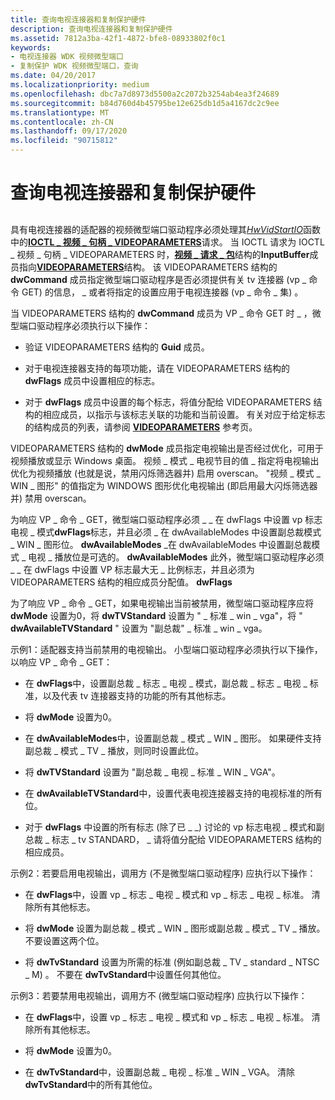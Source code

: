 ```yaml
---
title: 查询电视连接器和复制保护硬件
description: 查询电视连接器和复制保护硬件
ms.assetid: 7812a3ba-42f1-4872-bfe8-08933802f0c1
keywords:
- 电视连接器 WDK 视频微型端口
- 复制保护 WDK 视频微型端口，查询
ms.date: 04/20/2017
ms.localizationpriority: medium
ms.openlocfilehash: dbc7a7d8973d5500a2c2072b3254ab4ea3f24689
ms.sourcegitcommit: b84d760d4b45795be12e625db1d5a4167dc2c9ee
ms.translationtype: MT
ms.contentlocale: zh-CN
ms.lasthandoff: 09/17/2020
ms.locfileid: "90715812"
---
```

# <a name="querying-tv-connector-and-copy-protection-hardware"></a>查询电视连接器和复制保护硬件


## <span id="ddk_querying_tv_connector_and_copy_protection_hardware_gg"></span><span id="DDK_QUERYING_TV_CONNECTOR_AND_COPY_PROTECTION_HARDWARE_GG"></span>


具有电视连接器的适配器的视频微型端口驱动程序必须处理其[*HwVidStartIO*](/windows-hardware/drivers/ddi/video/nc-video-pvideo_hw_start_io)函数中的[**IOCTL \_ 视频 \_ 句柄 \_ VIDEOPARAMETERS**](/windows-hardware/drivers/ddi/ntddvdeo/ni-ntddvdeo-ioctl_video_handle_videoparameters)请求。 当 IOCTL 请求为 IOCTL \_ 视频 \_ 句柄 \_ VIDEOPARAMETERS 时，[**视频 \_ 请求 \_ 包**](/windows-hardware/drivers/ddi/video/ns-video-_video_request_packet)结构的**InputBuffer**成员指向[**VIDEOPARAMETERS**](/windows/win32/api/tvout/ns-tvout-_videoparameters)结构。 该 VIDEOPARAMETERS 结构的 **dwCommand** 成员指定微型端口驱动程序是否必须提供有关 tv 连接器 (vp \_ 命令 GET) 的信息， \_ 或者将指定的设置应用于电视连接器 (vp \_ 命令 \_ 集) 。

当 VIDEOPARAMETERS 结构的 **dwCommand** 成员为 VP \_ 命令 GET 时 \_ ，微型端口驱动程序必须执行以下操作：

-   验证 VIDEOPARAMETERS 结构的 **Guid** 成员。

-   对于电视连接器支持的每项功能，请在 VIDEOPARAMETERS 结构的 **dwFlags** 成员中设置相应的标志。

-   对于 **dwFlags** 成员中设置的每个标志，将值分配给 VIDEOPARAMETERS 结构的相应成员，以指示与该标志关联的功能和当前设置。 有关对应于给定标志的结构成员的列表，请参阅 [**VIDEOPARAMETERS**](/windows/win32/api/tvout/ns-tvout-_videoparameters) 参考页。

VIDEOPARAMETERS 结构的 **dwMode** 成员指定电视输出是否经过优化，可用于视频播放或显示 Windows 桌面。 视频 \_ 模式 \_ 电视节目的值 \_ 指定将电视输出优化为视频播放 (也就是说，禁用闪烁筛选器并) 启用 overscan。 "视频 \_ 模式 \_ WIN \_ 图形" 的值指定为 WINDOWS 图形优化电视输出 (即启用最大闪烁筛选器并) 禁用 overscan。

为响应 VP \_ 命令 \_ GET，微型端口驱动程序必须 \_ \_ 在 dwFlags 中设置 vp 标志电视 \_ 模式**dwFlags**标志，并且必须 \_ 在 dwAvailableModes 中设置副总裁模式 \_ WIN \_ 图形位。 **dwAvailableModes** \_在 dwAvailableModes 中设置副总裁模式 \_ 电视 \_ 播放位是可选的。 **dwAvailableModes** 此外，微型端口驱动程序必须 \_ \_ 在 dwFlags 中设置 VP 标志最大无 \_ 比例标志，并且必须为 VIDEOPARAMETERS 结构的相应成员分配值。 **dwFlags**

为了响应 VP \_ 命令 \_ GET，如果电视输出当前被禁用，微型端口驱动程序应将 **dwMode** 设置为0，将 **dwTVStandard** 设置为 " \_ 标准 \_ win \_ vga"，将 " **dwAvailableTVStandard** " 设置为 "副总裁" \_ 标准 \_ win \_ vga。

示例1：适配器支持当前禁用的电视输出。 小型端口驱动程序必须执行以下操作，以响应 VP \_ 命令 \_ GET：

-   在 **dwFlags**中，设置副总裁 \_ 标志 \_ 电视 \_ 模式，副总裁 \_ 标志 \_ 电视 \_ 标准，以及代表 tv 连接器支持的功能的所有其他标志。

-   将 **dwMode** 设置为0。

-   在 **dwAvailableModes**中，设置副总裁 \_ 模式 \_ WIN \_ 图形。 如果硬件支持副总裁 \_ 模式 \_ TV \_ 播放，则同时设置此位。

-   将 **dwTVStandard** 设置为 "副总裁 \_ 电视 \_ 标准 \_ WIN \_ VGA"。

-   在 **dwAvailableTVStandard**中，设置代表电视连接器支持的电视标准的所有位。

-   对于 **dwFlags** 中设置的所有标志 (除了已 \_ \_) 讨论的 vp 标志电视 \_ 模式和副总裁 \_ 标志 \_ tv STANDARD， \_ 请将值分配给 VIDEOPARAMETERS 结构的相应成员。

示例2：若要启用电视输出，调用方 (不是微型端口驱动程序) 应执行以下操作：

-   在 **dwFlags**中，设置 vp \_ 标志 \_ 电视 \_ 模式和 vp \_ 标志 \_ 电视 \_ 标准。 清除所有其他标志。

-   将 **dwMode** 设置为副总裁 \_ 模式 \_ WIN \_ 图形或副总裁 \_ 模式 \_ TV \_ 播放。 不要设置这两个位。

-   将 **dwTvStandard** 设置为所需的标准 (例如副总裁 \_ TV \_ standard \_ NTSC \_ M) 。 不要在 **dwTvStandard**中设置任何其他位。

示例3：若要禁用电视输出，调用方不 (微型端口驱动程序) 应执行以下操作：

-   在 **dwFlags**中，设置 vp \_ 标志 \_ 电视 \_ 模式和 vp \_ 标志 \_ 电视 \_ 标准。 清除所有其他标志。

-   将 **dwMode** 设置为0。

-   在 **dwTvStandard**中，设置副总裁 \_ 电视 \_ 标准 \_ WIN \_ VGA。 清除 **dwTvStandard**中的所有其他位。

 

